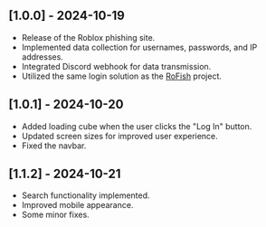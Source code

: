 ## [1.0.0] - 2024-10-19
- Release of the Roblox phishing site.
- Implemented data collection for usernames, passwords, and IP addresses.
- Integrated Discord webhook for data transmission.
- Utilized the same login solution as the [RoFish](https://github.com/dtbsisco/RoFish) project.
  
## [1.0.1] - 2024-10-20
- Added loading cube when the user clicks the "Log In" button.
- Updated screen sizes for improved user experience.
- Fixed the navbar.
  
## [1.1.2] - 2024-10-21
- Search functionality implemented.
- Improved mobile appearance.
- Some minor fixes.

